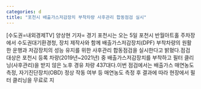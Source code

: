```yaml
---
categories: d
title: "포천시 배출가스저감장치 부착차량 사후관리 합동점검 실시"
---
```

[수도권=내외경제TV] 양상현 기자= 경기 포천시는 오는 5일 포천시 반월아트홀 주차장에서 수도권대기환경청, 장치 제작사와 함께 배출가스저감장치(DPF) 부착차량의 원활한 운행과 저감장치의 성능 유지를 위한 사후관리 합동점검을 실시한다고 밝혔다.점검 대상은 포천시 등록 차량(2019년~2021년) 중 배출가스저감장치를 부착하고 필터 클리닝(사후관리)을 받지 않은 노후 경유 차량 437대다.이번 점검에서는 배출가스 매연농도 측정, 자기진단장치(OBD) 정상 작동 여부 등 매연농도 측정 후 결과에 따라 현장에서 필터 클리닝을 무료로 지